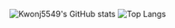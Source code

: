 ![Kwonj5549's GitHub stats](https://github-readme-stats.vercel.app/api?username=Kwonj5549&show_icons=true&theme=radical&rank_icon=github&line_height=40)
![Top Langs](https://github-readme-stats.vercel.app/api/top-langs/?username=Kwonj5549&theme=radical&langs_count=4)
